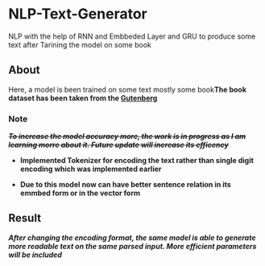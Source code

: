 # NLP-Text-Generator
NLP with the help of RNN and Embbeded Layer and GRU to produce some text after Tarining the model on some book

## About
Here, a model is been trained on some text mostly some book**The book dataset has been taken from the [Gutenberg](https://www.gutenberg.org/)**

### Note
~~***To increase the model accuracy more, the work is in progress as I am learning morre about it. Future update will increase its efficency***~~

* **Implemented Tokenizer for encoding the text rather than single digit encoding which was implemented earlier**

* **Due to this model now can have better sentence relation in its emmbed form or in the vector form**

## Result

***After changing the encoding format, the same model is able to generate more readable text on the same parsed input. More efficient parameters will be included***

